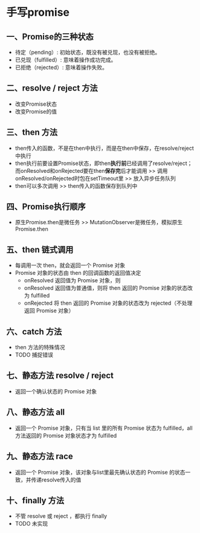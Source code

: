 # 手写promise

## 一、Promise的三种状态
- 待定（pending）: 初始状态，既没有被兑现，也没有被拒绝。
- 已兑现（fulfilled）: 意味着操作成功完成。
- 已拒绝（rejected）: 意味着操作失败。

## 二、resolve / reject 方法
- 改变Promise状态
- 改变Promise的值


## 三、then 方法
- then传入的函数，不是在then中执行，而是在then中保存，在resolve/reject中执行
- then执行前要设置Promise状态，即then**执行前**已经调用了resolve/reject；而onResolved和onRejected要在then**保存完**后才能调用 >> 调用onResolved/onRejected时包在setTimeout里 >> 放入异步任务队列
- then可以多次调用 >> then传入的函数保存到队列中

## 四、Promise执行顺序
- 原生Promise.then是微任务 >> MutationObserver是微任务，模拟原生Promise.then

## 五、then 链式调用
- 每调用一次 then，就会返回一个 Promise 对象
- Promise 对象的状态由 then 的回调函数的返回值决定
    - onResolved 返回值为 Promise 对象，则
    - onResolved 返回值为普通值，则将 then 返回的 Promise 对象的状态改为 fulfilled
    - onRejected 将 then 返回的 Promise 对象的状态改为 rejected（不处理返回 Promise 对象）

## 六、catch 方法 
- then 方法的特殊情况
- TODO 捕捉错误

## 七、静态方法 resolve / reject
- 返回一个确认状态的 Promise 对象

## 八、静态方法 all
- 返回一个 Promise 对象，只有当 list 里的所有 Promise 状态为 fulfilled，all方法返回的 Promise 对象状态才为 fulfilled

## 九、静态方法 race 
- 返回一个 Promise 对象，该对象与list里最先确认状态的 Promise 的状态一致，并传递resolve传入的值

## 十、finally 方法
- 不管 resolve 或 reject ，都执行 finally
- TODO 未实现